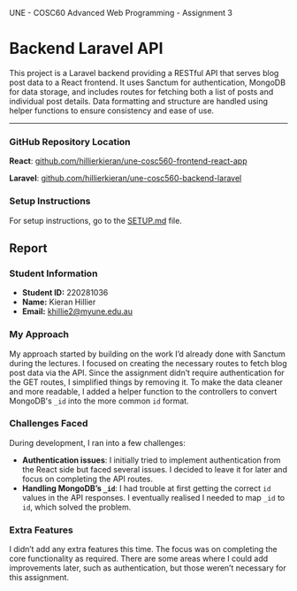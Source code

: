 UNE - COSC60 Advanced Web Programming - Assignment 3

# Backend Laravel API

This project is a Laravel backend providing a RESTful API that serves blog post data to a React frontend. It uses Sanctum for authentication, MongoDB for data storage, and includes routes for fetching both a list of posts and individual post details. Data formatting and structure are handled using helper functions to ensure consistency and ease of use.

---

### GitHub Repository Location

**React**: [github.com/hillierkieran/une-cosc560-frontend-react-app](https://github.com/hillierkieran/une-cosc560-frontend-react-app)

**Laravel**: [github.com/hillierkieran/une-cosc560-backend-laravel](https://github.com/hillierkieran/une-cosc560-backend-laravel)

### Setup Instructions

For setup instructions, go to the [SETUP.md](./SETUP.md) file.

## Report

### Student Information

- **Student ID:** 220281036
- **Name:** Kieran Hillier
- **Email:** khillie2@myune.edu.au

### My Approach
My approach started by building on the work I’d already done with Sanctum during the lectures. I focused on creating the necessary routes to fetch blog post data via the API. Since the assignment didn’t require authentication for the GET routes, I simplified things by removing it. To make the data cleaner and more readable, I added a helper function to the controllers to convert MongoDB's `_id` into the more common `id` format.

### Challenges Faced
During development, I ran into a few challenges:
- **Authentication issues**: I initially tried to implement authentication from the React side but faced several issues. I decided to leave it for later and focus on completing the API routes.
- **Handling MongoDB’s `_id`**: I had trouble at first getting the correct `id` values in the API responses. I eventually realised I needed to map `_id` to `id`, which solved the problem.

### Extra Features
I didn’t add any extra features this time. The focus was on completing the core functionality as required. There are some areas where I could add improvements later, such as authentication, but those weren’t necessary for this assignment.
